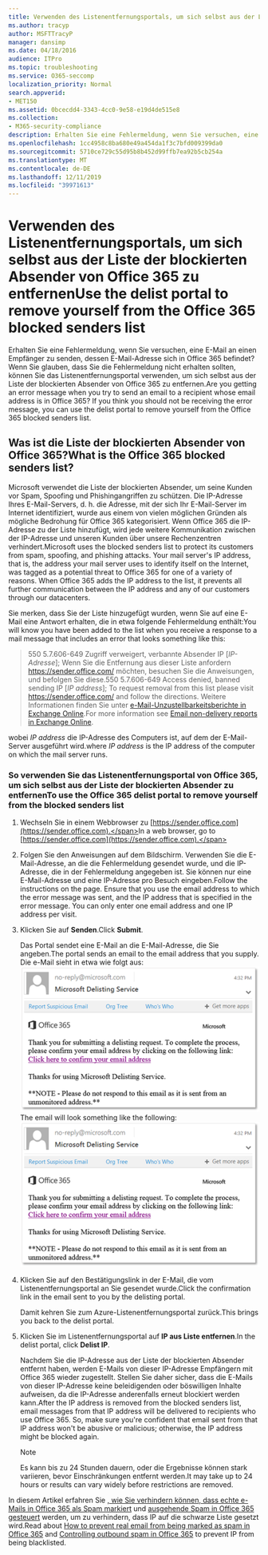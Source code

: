 ```yaml
---
title: Verwenden des Listenentfernungsportals, um sich selbst aus der Liste der blockierten Absender von Office 365 zu entfernen
ms.author: tracyp
author: MSFTTracyP
manager: dansimp
ms.date: 04/18/2016
audience: ITPro
ms.topic: troubleshooting
ms.service: O365-seccomp
localization_priority: Normal
search.appverid:
- MET150
ms.assetid: 0bcecdd4-3343-4cc0-9e58-e19d4de515e8
ms.collection:
- M365-security-compliance
description: Erhalten Sie eine Fehlermeldung, wenn Sie versuchen, eine E-Mail an einen Empfänger zu senden, dessen E-Mail-Adresse sich in Office 365 befindet? Wenn Sie glauben, dass Sie die Fehlermeldung nicht erhalten sollten, können Sie das Listenentfernungsportal verwenden, um sich selbst aus der Liste der blockierten Absender von Office 365 zu entfernen.
ms.openlocfilehash: 1cc4958c8ba680e49a454da1f3c7bfd009399da0
ms.sourcegitcommit: 5710ce729c55d95b8b452d99ffb7ea92b5cb254a
ms.translationtype: MT
ms.contentlocale: de-DE
ms.lasthandoff: 12/11/2019
ms.locfileid: "39971613"
---
```

# <a name="use-the-delist-portal-to-remove-yourself-from-the-office-365-blocked-senders-list"></a><span data-ttu-id="55f2a-104">Verwenden des Listenentfernungsportals, um sich selbst aus der Liste der blockierten Absender von Office 365 zu entfernen</span><span class="sxs-lookup"><span data-stu-id="55f2a-104">Use the delist portal to remove yourself from the Office 365 blocked senders list</span></span>

<span data-ttu-id="55f2a-p102">Erhalten Sie eine Fehlermeldung, wenn Sie versuchen, eine E-Mail an einen Empfänger zu senden, dessen E-Mail-Adresse sich in Office 365 befindet? Wenn Sie glauben, dass Sie die Fehlermeldung nicht erhalten sollten, können Sie das Listenentfernungsportal verwenden, um sich selbst aus der Liste der blockierten Absender von Office 365 zu entfernen.</span><span class="sxs-lookup"><span data-stu-id="55f2a-p102">Are you getting an error message when you try to send an email to a recipient whose email address is in Office 365? If you think you should not be receiving the error message, you can use the delist portal to remove yourself from the Office 365 blocked senders list.</span></span>

## <a name="what-is-the-office-365-blocked-senders-list"></a><span data-ttu-id="55f2a-107">Was ist die Liste der blockierten Absender von Office 365?</span><span class="sxs-lookup"><span data-stu-id="55f2a-107">What is the Office 365 blocked senders list?</span></span>

<span data-ttu-id="55f2a-p103">Microsoft verwendet die Liste der blockierten Absender, um seine Kunden vor Spam, Spoofing und Phishingangriffen zu schützen. Die IP-Adresse Ihres E-Mail-Servers, d. h. die Adresse, mit der sich Ihr E-Mail-Server im Internet identifiziert, wurde aus einem von vielen möglichen Gründen als mögliche Bedrohung für Office 365 kategorisiert. Wenn Office 365 die IP-Adresse zu der Liste hinzufügt, wird jede weitere Kommunikation zwischen der IP-Adresse und unseren Kunden über unsere Rechenzentren verhindert.</span><span class="sxs-lookup"><span data-stu-id="55f2a-p103">Microsoft uses the blocked senders list to protect its customers from spam, spoofing, and phishing attacks. Your mail server's IP address, that is, the address your mail server uses to identify itself on the Internet, was tagged as a potential threat to Office 365 for one of a variety of reasons. When Office 365 adds the IP address to the list, it prevents all further communication between the IP address and any of our customers through our datacenters.</span></span>

<span data-ttu-id="55f2a-111">Sie merken, dass Sie der Liste hinzugefügt wurden, wenn Sie auf eine E-Mail eine Antwort erhalten, die in etwa folgende Fehlermeldung enthält:</span><span class="sxs-lookup"><span data-stu-id="55f2a-111">You will know you have been added to the list when you receive a response to a mail message that includes an error that looks something like this:</span></span>

> <span data-ttu-id="55f2a-112">550 5.7.606-649 Zugriff verweigert, verbannte Absender IP [_IP-Adresse_]; Wenn Sie die Entfernung aus dieser Liste anfordern https://sender.office.com/ möchten, besuchen Sie die Anweisungen, und befolgen Sie diese.</span><span class="sxs-lookup"><span data-stu-id="55f2a-112">550 5.7.606-649 Access denied, banned sending IP [_IP address_]; To request removal from this list please visit https://sender.office.com/ and follow the directions.</span></span> <span data-ttu-id="55f2a-113">Weitere Informationen finden Sie unter [e-Mail-Unzustellbarkeitsberichte in Exchange Online](https://docs.microsoft.com/Exchange/mail-flow-best-practices/non-delivery-reports-in-exchange-online/non-delivery-reports-in-exchange-online).</span><span class="sxs-lookup"><span data-stu-id="55f2a-113">For more information see [Email non-delivery reports in Exchange Online](https://docs.microsoft.com/Exchange/mail-flow-best-practices/non-delivery-reports-in-exchange-online/non-delivery-reports-in-exchange-online).</span></span>

<span data-ttu-id="55f2a-114">wobei  _IP address_ die IP-Adresse des Computers ist, auf dem der E-Mail-Server ausgeführt wird.</span><span class="sxs-lookup"><span data-stu-id="55f2a-114">where  _IP address_ is the IP address of the computer on which the mail server runs.</span></span>

### <a name="to-use-the-office-365-delist-portal-to-remove-yourself-from-the-blocked-senders-list"></a><span data-ttu-id="55f2a-115">So verwenden Sie das Listenentfernungsportal von Office 365, um sich selbst aus der Liste der blockierten Absender zu entfernen</span><span class="sxs-lookup"><span data-stu-id="55f2a-115">To use the Office 365 delist portal to remove yourself from the blocked senders list</span></span>

1. <span data-ttu-id="55f2a-116">Wechseln Sie in einem Webbrowser zu [https://sender.office.com](https://sender.office.com).</span><span class="sxs-lookup"><span data-stu-id="55f2a-116">In a web browser, go to [https://sender.office.com](https://sender.office.com).</span></span>

2. <span data-ttu-id="55f2a-p105">Folgen Sie den Anweisungen auf dem Bildschirm. Verwenden Sie die E-Mail-Adresse, an die die Fehlermeldung gesendet wurde, und die IP-Adresse, die in der Fehlermeldung angegeben ist. Sie können nur eine E-Mail-Adresse und eine IP-Adresse pro Besuch eingeben.</span><span class="sxs-lookup"><span data-stu-id="55f2a-p105">Follow the instructions on the page. Ensure that you use the email address to which the error message was sent, and the IP address that is specified in the error message. You can only enter one email address and one IP address per visit.</span></span>

3. <span data-ttu-id="55f2a-120">Klicken Sie auf **Senden**.</span><span class="sxs-lookup"><span data-stu-id="55f2a-120">Click **Submit**.</span></span>

    <span data-ttu-id="55f2a-121">Das Portal sendet eine E-Mail an die E-Mail-Adresse, die Sie angeben.</span><span class="sxs-lookup"><span data-stu-id="55f2a-121">The portal sends an email to the email address that you supply.</span></span> <span data-ttu-id="55f2a-122">Die e-Mail sieht in etwa wie folgt aus: ![Screenshot der empfangenen e-Mail, wenn Sie eine Anforderung über das Delist-Portal senden](../media/bf13e4f7-f68c-4e46-baa7-b6ab4cfc13f3.png)</span><span class="sxs-lookup"><span data-stu-id="55f2a-122">The email will look something like the following: ![Screenshot of email received when you submit a request through the delist portal](../media/bf13e4f7-f68c-4e46-baa7-b6ab4cfc13f3.png)</span></span>

4. <span data-ttu-id="55f2a-123">Klicken Sie auf den Bestätigungslink in der E-Mail, die vom Listenentfernungsportal an Sie gesendet wurde.</span><span class="sxs-lookup"><span data-stu-id="55f2a-123">Click the confirmation link in the email sent to you by the delisting portal.</span></span>

    <span data-ttu-id="55f2a-124">Damit kehren Sie zum Azure-Listenentfernungsportal zurück.</span><span class="sxs-lookup"><span data-stu-id="55f2a-124">This brings you back to the delist portal.</span></span>

5. <span data-ttu-id="55f2a-125">Klicken Sie im Listenentfernungsportal auf **IP aus Liste entfernen**.</span><span class="sxs-lookup"><span data-stu-id="55f2a-125">In the delist portal, click **Delist IP**.</span></span>

    <span data-ttu-id="55f2a-p107">Nachdem Sie die IP-Adresse aus der Liste der blockierten Absender entfernt haben, werden E-Mails von dieser IP-Adresse Empfängern mit Office 365 wieder zugestellt. Stellen Sie daher sicher, dass die E-Mails von dieser IP-Adresse keine beleidigenden oder böswilligen Inhalte aufweisen, da die IP-Adresse anderenfalls erneut blockiert werden kann.</span><span class="sxs-lookup"><span data-stu-id="55f2a-p107">After the IP address is removed from the blocked senders list, email messages from that IP address will be delivered to recipients who use Office 365. So, make sure you're confident that email sent from that IP address won't be abusive or malicious; otherwise, the IP address might be blocked again.</span></span>

    > [!NOTE]
    > <span data-ttu-id="55f2a-128">Es kann bis zu 24 Stunden dauern, oder die Ergebnisse können stark variieren, bevor Einschränkungen entfernt werden.</span><span class="sxs-lookup"><span data-stu-id="55f2a-128">It may take up to 24 hours or results can vary widely before restrictions are removed.</span></span>

<span data-ttu-id="55f2a-129">In diesem Artikel erfahren Sie [, wie Sie verhindern können, dass echte e-Mails in Office 365 als Spam markiert](../../compliance/prevent-email-from-being-marked-as-spam.md ) und [ausgehende Spam in Office 365 gesteuert](outbound-spam-controls.md) werden, um zu verhindern, dass IP auf die schwarze Liste gesetzt wird.</span><span class="sxs-lookup"><span data-stu-id="55f2a-129">Read about [How to prevent real email from being marked as spam in Office 365](../../compliance/prevent-email-from-being-marked-as-spam.md ) and [Controlling outbound spam in Office 365](outbound-spam-controls.md) to prevent IP from being blacklisted.</span></span>
